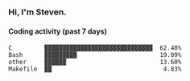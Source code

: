 ### Hi, I'm Steven.

#### Coding activity (past 7 days)
```
C         ▓▓▓▓▓▓▓▓▓▓▓▓▓▓▓▓▓▓▓▓▓▓▓▓▓▓▓▓▓▓  62.48%
Bash      ▓▓▓▓▓▓▓▓▓                       19.09%
other     ▓▓▓▓▓▓                          13.60%
Makefile  ▓▓                               4.83%
```
